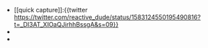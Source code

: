 - [[quick capture]]:{{twitter https://twitter.com/reactive_dude/status/1583124550195490816?t=_DI3AT_XIOaQJirhhBssgA&s=09}}
-
-